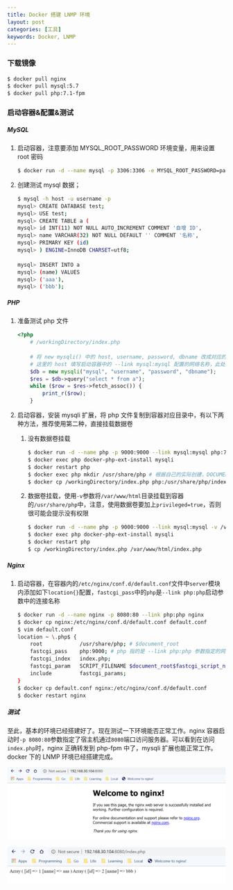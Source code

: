 ```yaml
---
title: Docker 搭建 LNMP 环境
layout: post
categories: [工具]
keywords: Docker, LNMP
---
```


### 下载镜像

```bash
$ docker pull nginx
$ docker pull mysql:5.7
$ docker pull php:7.1-fpm
```

### 启动容器&配置&测试

##### MySQL

1.	启动容器，注意要添加 MYSQL_ROOT_PASSWORD 环境变量，用来设置 root 密码

    ```bash
    $ docker run -d --name mysql -p 3306:3306 -e MYSQL_ROOT_PASSWORD=password mysql:5.7
    ```

2.	创建测试 mysql 数据；

    ```bash
    $ mysql -h host -u username -p
    mysql> CREATE DATABASE test;
    mysql> USE test;
    mysql> CREATE TABLE a (
    mysql> id INT(11) NOT NULL AUTO_INCREMENT COMMENT '自增 ID',
    mysql> name VARCHAR(32) NOT NULL DEFAULT '' COMMENT '名称',
    mysql> PRIMARY KEY (id)
    mysql> ) ENGINE=InnoDB CHARSET=utf8;

    mysql> INSERT INTO a 
    mysql> (name) VALUES 
    mysql> ('aaa'),
    mysql> ('bbb');
    ```

##### PHP

1.	准备测试 php 文件

    ```php
    <?php
        # /workingDirectory/index.php

        # 将 new mysqli() 中的 host, username, password, dbname 改成对应的值
        # 这里的 host 填写启动容器中的 --link mysql:mysql 配置的网络名称，此处为 mysql
        $db = new mysqli("mysql", "username", "password", "dbname");
        $res = $db->query("select * from a");
        while ($row = $res->fetch_assoc()) {
            print_r($row);
        }
    ```

2.	启动容器，安装 mysqli 扩展，将 php 文件复制到容器对应目录中，有以下两种方法，推荐使用第二种，直接挂载数据卷

    1.  没有数据卷挂载 

        ```bash
        $ docker run -d --name php -p 9000:9000 --link mysql:mysql php:7.1-fpm
        $ docker exec php docker-php-ext-install mysqli
        $ docker restart php
        $ docker exec php mkdir /usr/share/php # 根据自己的实际创建，DOCUMENT_ROOT
        $ docker cp /workingDirectory/index.php php:/usr/share/php/index.php
        ```
        
    2.  数据卷挂载，使用`-v`参数将`/var/www/html`目录挂载到容器的`/usr/share/php`中，注意，使用数据卷要加上`privileged=true`，否则很可能会提示没有权限
    
        ```bash
        $ docker run -d --name php -p 9000:9000 --link mysql:mysql -v /var/www/html:/usr/share/php --privileged=true php:7.1-fpm 
        $ docker exec php docker-php-ext-install mysqli
        $ docker restart php
        $ cp /workingDirectory/index.php /var/www/html/index.php
        ```

##### Nginx

1.	启动容器，在容器内的`/etc/nginx/conf.d/default.conf`文件中`server`模块内添加如下`location{}`配置，`fastcgi_pass`中的`php`是`--link php:php`启动参数中的连接名称

    ```bash
    $ docker run -d --name nginx -p 8080:80 --link php:php nginx
    $ docker cp nginx:/etc/nginx/conf.d/default.conf default.conf
    $ vim default.conf
    location ~ \.php$ {
        root            /usr/share/php; # $document_root
        fastcgi_pass	php:9000; # php 指的是 --link php:php 参数指定的网络名称
        fastcgi_index	index.php;
        fastcgi_param	SCRIPT_FILENAME	$document_root$fastcgi_script_name;
        include         fastcgi_params;
    }
    $ docker cp default.conf nginx:/etc/nginx/conf.d/default.conf
    $ docker restart nginx
    ```

##### 测试

至此，基本的环境已经搭建好了。现在测试一下环境能否正常工作。nginx 容器启动时`-p 8080:80`参数指定了宿主机通过`8080`端口访问服务器。可以看到在访问`index.php`时，nginx 正确转发到 php-fpm 中了，mysqli 扩展也能正常工作。docker 下的 LNMP 环境已经搭建完成。

![default](/assets/images/2020/0329/WX_20200329154835.png)

![default](/assets/images/2020/0329/WX_20200329155032.png)
